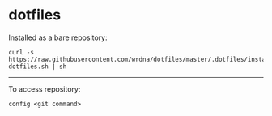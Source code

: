 #  dotfiles

Installed as a bare repository:

```
curl -s https://raw.githubusercontent.com/wrdna/dotfiles/master/.dotfiles/install-dotfiles.sh | sh
```
------

To access repository:

```config <git command>```
